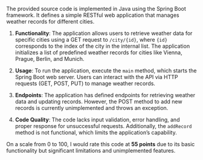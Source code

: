 The provided source code is implemented in Java using the Spring Boot framework. It defines a simple RESTful web application that manages weather records for different cities. 

1. **Functionality**: The application allows users to retrieve weather data for specific cities using a GET request to `/city/{id}`, where `{id}` corresponds to the index of the city in the internal list. The application initializes a list of predefined weather records for cities like Vienna, Prague, Berlin, and Munich.

2. **Usage**: To run the application, execute the `main` method, which starts the Spring Boot web server. Users can interact with the API via HTTP requests (GET, POST, PUT) to manage weather records.

3. **Endpoints**: The application has defined endpoints for retrieving weather data and updating records. However, the POST method to add new records is currently unimplemented and throws an exception.

4. **Code Quality**: The code lacks input validation, error handling, and proper response for unsuccessful requests. Additionally, the `addRecord` method is not functional, which limits the application’s capability. 

On a scale from 0 to 100, I would rate this code at **55 points** due to its basic functionality but significant limitations and unimplemented features.
